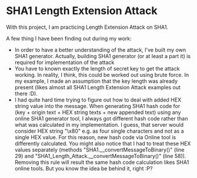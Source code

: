 # SHA1 Length Extension Attack

With this project, I am practicing Length Extension Attack on SHA1. 

A few thing I have been finding out during my work:
* In order to have a better understanding of the attack, I've built my own SHA1 generator. Actually, building SHA1 generator (or at least a part it) is required for implementation of the attack
* You have to known exactly the length of secret key to get the attack working. In reality, I think, this could be worked out using brute force. In my example, I made an assumption that the key length was already present (likes almost all SHA1 Length Extension Attack examples out there :D). 
* I had quite hard time trying to figure out how to deal with added HEX string value into the message. When generating SHA1 hash code for (key + origin text + HEX string texts + new appended text) using any online SHA1 generator tool, I always got different hash code rather than what was calculated in my implementation. I guess, that server would consider HEX string "\x80" e.g. as four single characters and not as a single HEX value. For this reason, new hash code via Online tool is differently calculated. You might also notice that I had to treat these HEX values separately (methods "SHA1.__convertMessageToBinary()" (line 29) and "SHA1_Length_Attack.__convertMessageToBinary()" (line 58)). Removing this rule will result the same hash code calculation likes SHA1 online tools. But you know the idea be behind it, right :P? 
